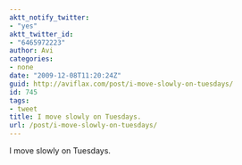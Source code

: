```yaml
---
aktt_notify_twitter:
- "yes"
aktt_twitter_id:
- "6465972223"
author: Avi
categories:
- none
date: "2009-12-08T11:20:24Z"
guid: http://aviflax.com/post/i-move-slowly-on-tuesdays/
id: 745
tags:
- tweet
title: I move slowly on Tuesdays.
url: /post/i-move-slowly-on-tuesdays/
---
```

I move slowly on Tuesdays.